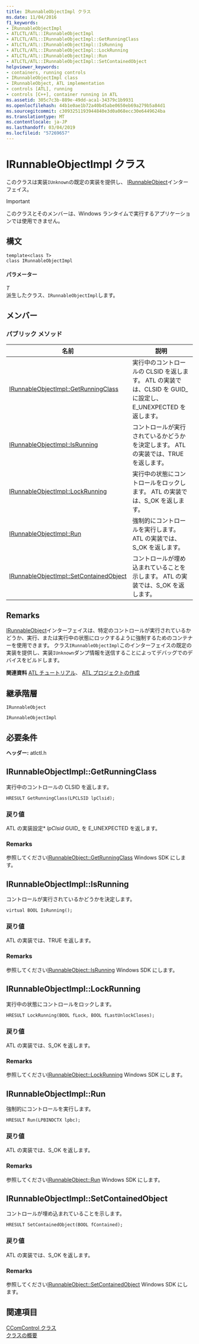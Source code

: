 ```yaml
---
title: IRunnableObjectImpl クラス
ms.date: 11/04/2016
f1_keywords:
- IRunnableObjectImpl
- ATLCTL/ATL::IRunnableObjectImpl
- ATLCTL/ATL::IRunnableObjectImpl::GetRunningClass
- ATLCTL/ATL::IRunnableObjectImpl::IsRunning
- ATLCTL/ATL::IRunnableObjectImpl::LockRunning
- ATLCTL/ATL::IRunnableObjectImpl::Run
- ATLCTL/ATL::IRunnableObjectImpl::SetContainedObject
helpviewer_keywords:
- containers, running controls
- IRunnableObjectImpl class
- IRunnableObject, ATL implementation
- controls [ATL], running
- controls [C++], container running in ATL
ms.assetid: 305c7c3b-889e-49dd-aca1-34379c1b9931
ms.openlocfilehash: 44b1e0ae1b72a40b45abe0650eb69a279b5a84d1
ms.sourcegitcommit: c3093251193944840e3d0a068ecc30e6449624ba
ms.translationtype: MT
ms.contentlocale: ja-JP
ms.lasthandoff: 03/04/2019
ms.locfileid: "57269657"
---
```

# <a name="irunnableobjectimpl-class"></a>IRunnableObjectImpl クラス

このクラスは実装`IUnknown`の既定の実装を提供し、 [IRunnableObject](/windows/desktop/api/objidl/nn-objidl-irunnableobject)インターフェイス。

> [!IMPORTANT]
>  このクラスとそのメンバーは、Windows ランタイムで実行するアプリケーションでは使用できません。

## <a name="syntax"></a>構文

```
template<class T>
class IRunnableObjectImpl
```

#### <a name="parameters"></a>パラメーター

*T*<br/>
派生したクラス、`IRunnableObjectImpl`します。

## <a name="members"></a>メンバー

### <a name="public-methods"></a>パブリック メソッド

|名前|説明|
|----------|-----------------|
|[IRunnableObjectImpl::GetRunningClass](#getrunningclass)|実行中のコントロールの CLSID を返します。 ATL の実装では、CLSID を GUID_ に設定し、E_UNEXPECTED を返します。|
|[IRunnableObjectImpl::IsRunning](#isrunning)|コントロールが実行されているかどうかを決定します。 ATL の実装では、TRUE を返します。|
|[IRunnableObjectImpl::LockRunning](#lockrunning)|実行中の状態にコントロールをロックします。 ATL の実装では、S_OK を返します。|
|[IRunnableObjectImpl::Run](#run)|強制的にコントロールを実行します。 ATL の実装では、S_OK を返します。|
|[IRunnableObjectImpl::SetContainedObject](#setcontainedobject)|コントロールが埋め込まれていることを示します。 ATL の実装では、S_OK を返します。|

## <a name="remarks"></a>Remarks

[IRunnableObject](/windows/desktop/api/objidl/nn-objidl-irunnableobject)インターフェイスは、特定のコントロールが実行されているかどうか、実行、または実行中の状態にロックするように強制するためのコンテナーを使用できます。 クラス`IRunnableObjectImpl`このインターフェイスの既定の実装を提供し、実装`IUnknown`ダンプ情報を送信することによってデバッグでのデバイスをビルドします。

**関連資料** [ATL チュートリアル](../../atl/active-template-library-atl-tutorial.md)、 [ATL プロジェクトの作成](../../atl/reference/creating-an-atl-project.md)

## <a name="inheritance-hierarchy"></a>継承階層

`IRunnableObject`

`IRunnableObjectImpl`

## <a name="requirements"></a>必要条件

**ヘッダー:** atlctl.h

##  <a name="getrunningclass"></a>  IRunnableObjectImpl::GetRunningClass

実行中のコントロールの CLSID を返します。

```
HRESULT GetRunningClass(LPCLSID lpClsid);
```

### <a name="return-value"></a>戻り値

ATL の実装設定\* *lpClsid* GUID_ を E_UNEXPECTED を返します。

### <a name="remarks"></a>Remarks

参照してください[IRunnableObject::GetRunningClass](/windows/desktop/api/objidl/nf-objidl-irunnableobject-getrunningclass) Windows SDK にします。

##  <a name="isrunning"></a>  IRunnableObjectImpl::IsRunning

コントロールが実行されているかどうかを決定します。

```
virtual BOOL IsRunning();
```

### <a name="return-value"></a>戻り値

ATL の実装では、TRUE を返します。

### <a name="remarks"></a>Remarks

参照してください[IRunnableObject::IsRunning](/windows/desktop/api/objidl/nf-objidl-irunnableobject-isrunning) Windows SDK にします。

##  <a name="lockrunning"></a>  IRunnableObjectImpl::LockRunning

実行中の状態にコントロールをロックします。

```
HRESULT LockRunning(BOOL fLock, BOOL fLastUnlockCloses);
```

### <a name="return-value"></a>戻り値

ATL の実装では、S_OK を返します。

### <a name="remarks"></a>Remarks

参照してください[IRunnableObject::LockRunning](/windows/desktop/api/objidl/nf-objidl-irunnableobject-lockrunning) Windows SDK にします。

##  <a name="run"></a>  IRunnableObjectImpl::Run

強制的にコントロールを実行します。

```
HRESULT Run(LPBINDCTX lpbc);
```

### <a name="return-value"></a>戻り値

ATL の実装では、S_OK を返します。

### <a name="remarks"></a>Remarks

参照してください[IRunnableObject::Run](/windows/desktop/api/objidl/nf-objidl-irunnableobject-run) Windows SDK にします。

##  <a name="setcontainedobject"></a>  IRunnableObjectImpl::SetContainedObject

コントロールが埋め込まれていることを示します。

```
HRESULT SetContainedObject(BOOL fContained);
```

### <a name="return-value"></a>戻り値

ATL の実装では、S_OK を返します。

### <a name="remarks"></a>Remarks

参照してください[IRunnableObject::SetContainedObject](/windows/desktop/api/objidl/nf-objidl-irunnableobject-setcontainedobject) Windows SDK にします。

## <a name="see-also"></a>関連項目

[CComControl クラス](../../atl/reference/ccomcontrol-class.md)<br/>
[クラスの概要](../../atl/atl-class-overview.md)
